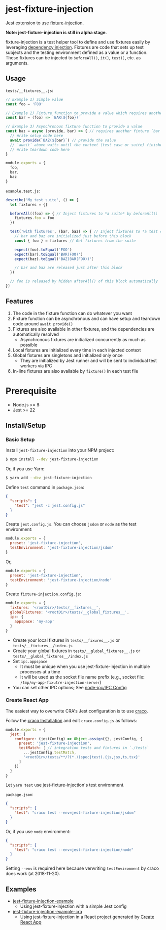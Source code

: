 # jest-fixture-injection

[Jest](https://jestjs.io/) extension to use
[fixture-injection](https://github.com/yatsu/fixture-injection).

__Note: jest-fixture-injection is still in alpha stage.__

fixture-injection is a test helper tool to define and use fixtures easily by
leveraging [dependency
injection](https://www.wikiwand.com/en/Dependency_injection<Paste>). Fixtures
are code that sets up test subjects and the testing environment defined as
a value or a function. These fixtures can be injected to `beforeAll()`, `it()`,
`test()`, etc. as arguments.

## Usage

`tests/__fixtures__.js`:

```js
// Example 1) Simple value
const foo = 'FOO'

// Example 2) Fixture function to provide a value which requires another fixture `foo`
const bar = (foo) => `BAR(${foo})`

// Example 3) Asynchronous fixture function to provide a value
const baz = async (provide, bar) => { // requires another fixture `bar`
  // Write setup code here
  await provide(`BAZ(${bar}`) // provide the value
  // `await` above waits until the context (test case or suite) finishes
  // Write teardown code here
}

module.exports = {
  foo,
  bar,
  baz
}
```

`example.test.js`:

```js
describe('My test suite', () => {
  let fixtures = {}

  beforeAll((foo) => { // Inject fixtures to *a suite* by beforeAll()
    fixtures.foo = foo
  })

  test('with fixtures', (bar, baz) => { // Inject fixtures to *a test case*
    // bar and baz are initialized just before this block
    const { foo } = fixtures // Get fixtures from the suite

    expect(foo).toEqual('FOO')
    expect(bar).toEqual('BAR(FOO)')
    expect(baz).toEqual('BAZ(BAR(FOO))')

    // bar and baz are released just after this block
  })

  // foo is released by hidden afterAll() of this block automatically
})
```

## Features

1. The code in the fixture function can do whatever you want
2. Fixture function can be asynchronous and can have setup and teardown
   code around `await provide()` 
3. Fixtures are also available in other fixtures, and the dependencies are
   automatically resolved
   * Asynchronous fixtures are initialized concurrently as much as possible
4. Local fixtures are initialized every time in each injected context
5. Global fixtures are singletons and initialized only once
   * They are initialized by Jest runner and will be sent to individual test
    workers via IPC
6. In-line fixtures are also available by `fixture()` in each test file

# Prerequisite

* Node.js >= 8
* Jest >= 22

## Install/Setup

### Basic Setup

Install `jest-fixture-injection` into your NPM project:

```sh
$ npm install --dev jest-fixture-injection
```

Or, if you use Yarn:

```sh
$ yarn add --dev jest-fixture-injection
```

Define `test` command in `package.json`:

```json
{
  "scripts": {
    "test": "jest -c jest.config.js"
  }
}
```

Create `jest.config.js`. You can choose `jsdom` or `node` as the test
environment:

```js
module.exports = {
  preset: 'jest-fixture-injection',
  testEnvironment: 'jest-fixture-injection/jsdom'
}
```

Or,

```js
module.exports = {
  preset: 'jest-fixture-injection',
  testEnvironment: 'jest-fixture-injection/node'
}
```

Create `fixture-injection.config.js`:

```js
module.exports = {
  fixtures: '<rootDir>/tests/__fixtures__',
  globalFixtures: '<rootDir>/tests/__global_fixtures__',
  ipc: {
    appspace: 'my-app'
  }
}
```

* Create your local fixtures in `tests/__fixures__.js` or
  `tests/__fixtures__/index.js`
* Create your global fixtures in `tests/__global_fixtures__.js` or
  `tests/__global_fixtures__/index.js`
* Set `ipc.appspace`
  * It must be unique when you use jest-fixture-injection in multiple processes
    at a time
  * It will be used as the socket file name prefix
    (e.g., socket file: `/tmp/my-app-fixutre-injection-server`)
* You can set other IPC options; See [node-ipc/IPC
  Config](https://www.npmjs.com/package/node-ipc#ipc-config)

### Create React App

The easiest way to overwrite CRA's Jest configuration is to use
[craco](https://github.com/sharegate/craco).

Follow the [craco
Installation](https://github.com/sharegate/craco/blob/master/packages/craco/README.md#installation)
and edit `craco.config.js` as follows:

```js
module.exports = {
  jest: {
    configure: (jestConfig) => Object.assign({}, jestConfig, {
      preset: 'jest-fixture-injection',
      testMatch: [ // integration tests and fixtures in `./tests`
        ...jestConfig.testMatch,
        '<rootDir>/tests/**/?(*.)(spec|test).{js,jsx,ts,tsx}'
      ]
    })
  }
}
```

Let `yarn test` use jest-fixture-injection's test environment.

`package.json`:

```json
{
  "scripts": {
    "test": "craco test --env=jest-fixture-injection/jsdom"
  }
}
```

Or, if you use `node` environment:

```json
{
  "scripts": {
    "test": "craco test --env=jest-fixture-injection/node"
  }
}
```

Setting `--env` is required here because verwriting `testEnvironment` by craco
does work (at 2018-11-20).

## Examples

* [jest-fixture-injection-example](https://github.com/yatsu/fixture-injection/tree/master/packages/jest-fixture-injection-example)
  * Using jest-fixture-injection with a simple Jest config
* [jest-fixture-injection-example-cra](https://github.com/yatsu/fixture-injection/tree/master/packages/jest-fixture-injection-example-cra)
  * Using jest-fixture-injection in a React project generated by [Create React App](https://github.com/facebook/create-react-app)

